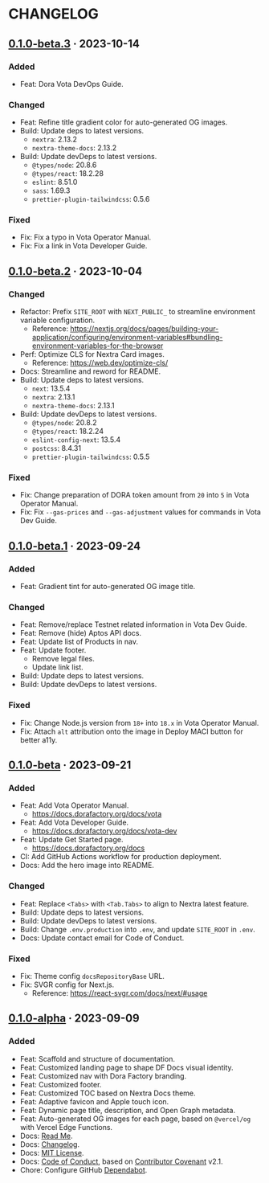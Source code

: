 # CHANGELOG

## [0.1.0-beta.3][0.1.0-beta.3] · 2023-10-14

### Added

- Feat: Dora Vota DevOps Guide.

### Changed

- Feat: Refine title gradient color for auto-generated OG images.
- Build: Update deps to latest versions.
  - `nextra`: 2.13.2
  - `nextra-theme-docs`: 2.13.2
- Build: Update devDeps to latest versions.
  - `@types/node`: 20.8.6
  - `@types/react`: 18.2.28
  - `eslint`: 8.51.0
  - `sass`: 1.69.3
  - `prettier-plugin-tailwindcss`: 0.5.6

### Fixed

- Fix: Fix a typo in Vota Operator Manual.
- Fix: Fix a link in Vota Developer Guide.

## [0.1.0-beta.2][0.1.0-beta.2] · 2023-10-04

### Changed

- Refactor: Prefix `SITE_ROOT` with `NEXT_PUBLIC_` to streamline environment variable configuration.
  - Reference: https://nextjs.org/docs/pages/building-your-application/configuring/environment-variables#bundling-environment-variables-for-the-browser
- Perf: Optimize CLS for Nextra Card images.
  - Reference: https://web.dev/optimize-cls/
- Docs: Streamline and reword for README.
- Build: Update deps to latest versions.
  - `next`: 13.5.4
  - `nextra`: 2.13.1
  - `nextra-theme-docs`: 2.13.1
- Build: Update devDeps to latest versions.
  - `@types/node`: 20.8.2
  - `@types/react`: 18.2.24
  - `eslint-config-next`: 13.5.4
  - `postcss`: 8.4.31
  - `prettier-plugin-tailwindcss`: 0.5.5

### Fixed

- Fix: Change preparation of DORA token amount from `20` into `5` in Vota Operator Manual.
- Fix: Fix `--gas-prices` and `--gas-adjustment` values for commands in Vota Dev Guide.

## [0.1.0-beta.1][0.1.0-beta.1] · 2023-09-24

### Added

- Feat: Gradient tint for auto-generated OG image title.

### Changed

- Feat: Remove/replace Testnet related information in Vota Dev Guide.
- Feat: Remove (hide) Aptos API docs.
- Feat: Update list of Products in nav.
- Feat: Update footer.
  - Remove legal files.
  - Update link list.
- Build: Update deps to latest versions.
- Build: Update devDeps to latest versions.

### Fixed

- Fix: Change Node.js version from `18+` into `18.x` in Vota Operator Manual.
- Fix: Attach `alt` attribution onto the image in Deploy MACI button for better a11y.

## [0.1.0-beta][0.1.0-beta] · 2023-09-21

### Added

- Feat: Add Vota Operator Manual.
  - https://docs.dorafactory.org/docs/vota
- Feat: Add Vota Developer Guide.
  - https://docs.dorafactory.org/docs/vota-dev
- Feat: Update Get Started page.
  - https://docs.dorafactory.org/docs
- CI: Add GitHub Actions workflow for production deployment.
- Docs: Add the hero image into README.

### Changed

- Feat: Replace `<Tabs>` with `<Tab.Tabs>` to align to Nextra latest feature.
- Build: Update deps to latest versions.
- Build: Update devDeps to latest versions.
- Build: Change `.env.production` into `.env`, and update `SITE_ROOT` in `.env`.
- Docs: Update contact email for Code of Conduct.

### Fixed

- Fix: Theme config `docsRepositoryBase` URL.
- Fix: SVGR config for Next.js.
  - Reference: https://react-svgr.com/docs/next/#usage

## [0.1.0-alpha][0.1.0-alpha] · 2023-09-09

### Added

- Feat: Scaffold and structure of documentation.
- Feat: Customized landing page to shape DF Docs visual identity.
- Feat: Customized nav with Dora Factory branding.
- Feat: Customized footer.
- Feat: Customized TOC based on Nextra Docs theme.
- Feat: Adaptive favicon and Apple touch icon.
- Feat: Dynamic page title, description, and Open Graph metadata.
- Feat: Auto-generated OG images for each page, based on `@vercel/og` with Vercel Edge Functions.
- Docs: [Read Me](README.md).
- Docs: [Changelog](CHANGELOG.md).
- Docs: [MIT License](LICENSE).
- Docs: [Code of Conduct](CODE_OF_CONDUCT.md), based on [Contributor Covenant](https://www.contributor-covenant.org) v2.1.
- Chore: Configure GitHub [Dependabot](.github/dependabot.yml).

[0.1.0-beta.3]: https://github.com/DoraFactory/df-docs/compare/0.1.0-beta.2...0.1.0-beta.3
[0.1.0-beta.2]: https://github.com/DoraFactory/df-docs/compare/0.1.0-beta.1...0.1.0-beta.2
[0.1.0-beta.1]: https://github.com/DoraFactory/df-docs/compare/0.1.0-beta...0.1.0-beta.1
[0.1.0-beta]: https://github.com/DoraFactory/df-docs/compare/0.1.0-alpha...0.1.0-beta
[0.1.0-alpha]: https://github.com/DoraFactory/df-docs/compare/eacf593...0.1.0-alpha

